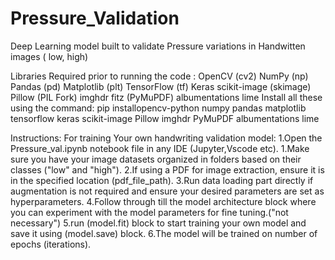 # Pressure_Validation
Deep Learning model built to validate Pressure variations in Handwitten images ( low, high)

Libraries Required prior to running the code : 
OpenCV (cv2)
NumPy (np)
Pandas (pd)
Matplotlib (plt)
TensorFlow (tf)
Keras
scikit-image (skimage)
Pillow (PIL Fork)
imghdr
fitz (PyMuPDF)
albumentations
lime
Install all these using the command: pip installopencv-python numpy pandas matplotlib tensorflow keras scikit-image Pillow imghdr PyMuPDF albumentations lime

Instructions: 
For training Your own handwriting validation model: 
1.Open the Pressure_val.ipynb notebook file in any IDE (Jupyter,Vscode etc).
1.Make sure you have your image datasets organized in folders based on their classes ("low" and "high").
2.If using a PDF for image extraction, ensure it is in the specified location (pdf_file_path).
3.Run data loading part directly if augmentation is not required and ensure your desired parameters are set as hyperparameters.
4.Follow through till the model architecture block where you can experiment with the model parameters for fine tuning.("not necessary")
5.run (model.fit) block to start training your own model and save it using (model.save) block.
6.The model will be trained on number of epochs (iterations).
